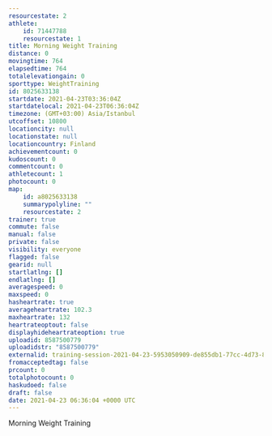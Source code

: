 ```yaml
---
resourcestate: 2
athlete:
    id: 71447788
    resourcestate: 1
title: Morning Weight Training
distance: 0
movingtime: 764
elapsedtime: 764
totalelevationgain: 0
sporttype: WeightTraining
id: 8025633138
startdate: 2021-04-23T03:36:04Z
startdatelocal: 2021-04-23T06:36:04Z
timezone: (GMT+03:00) Asia/Istanbul
utcoffset: 10800
locationcity: null
locationstate: null
locationcountry: Finland
achievementcount: 0
kudoscount: 0
commentcount: 0
athletecount: 1
photocount: 0
map:
    id: a8025633138
    summarypolyline: ""
    resourcestate: 2
trainer: true
commute: false
manual: false
private: false
visibility: everyone
flagged: false
gearid: null
startlatlng: []
endlatlng: []
averagespeed: 0
maxspeed: 0
hasheartrate: true
averageheartrate: 102.3
maxheartrate: 132
heartrateoptout: false
displayhideheartrateoption: true
uploadid: 8587500779
uploadidstr: "8587500779"
externalid: training-session-2021-04-23-5953050909-de855db1-77cc-4d73-849f-ad9ba65e0eea.fit
fromacceptedtag: false
prcount: 0
totalphotocount: 0
haskudoed: false
draft: false
date: 2021-04-23 06:36:04 +0000 UTC
---
```

Morning Weight Training